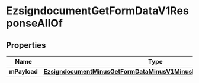 
# EzsigndocumentGetFormDataV1ResponseAllOf

## Properties
Name | Type | Description | Notes
------------ | ------------- | ------------- | -------------
**mPayload** | [**EzsigndocumentMinusGetFormDataMinusV1MinusResponseMinusMPayload**](EzsigndocumentMinusGetFormDataMinusV1MinusResponseMinusMPayload.md) |  | 



